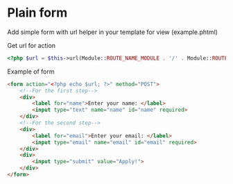 # Plain form

Add simple form with url helper in your template for view (example.phtml)

Get url for action
```php
<?php $url = $this->url(Module::ROUTE_NAME_MODULE . '/' . Module::ROUTE_NAME_ACTIONS,['action' => 'doExample',]); ?>
```

Example of form
```html
<form action="<?php echo $url; ?>" method="POST">
    <!--For the first step-->
    <div>
        <label for="name">Enter your name: </label>
        <input type="text" name="name" id="name" required>
    </div>
    <!--For the second step-->
    <div>
        <label for="email">Enter your email: </label>
        <input type="email" name="email" id="email" required>
    </div>
    <div>
        <input type="submit" value="Apply!">
    </div>
</form>
```